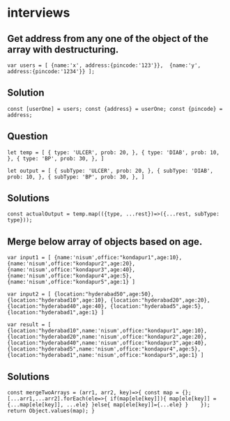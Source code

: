 # interviews

## Get address from any one of the object of the array with destructuring.

`var users = [
	{name:'x', address:{pincode:'123'}}, 
	{name:'y', address:{pincode:'1234'}}
];`

## Solution
`const [userOne] = users;
const {address} = userOne;
const {pincode} = address;`

## Question
`let temp = [
  {
	type: 'ULCER',
	prob: 20,
  },
  {
	type: 'DIAB',
	prob: 10,
  },
  {
	type: 'BP',
	prob: 30,
  },
]`


`let output = [
  {
	subType: 'ULCER',
	prob: 20,
  },
  {
	subType: 'DIAB',
	prob: 10,
  },
  {
	subType: 'BP',
	prob: 30,
  },
]`

## Solutions
`const actualOutput = temp.map(({type, ...rest})=>({...rest, subType: type}));`

## Merge below array of objects based on age.
`var input1 = [
	{name:'nisum',office:"kondapur1",age:10},
	{name:'nisum',office:"kondapur2",age:20},
	{name:'nisum',office:"kondapur3",age:40},
	{name:'nisum',office:"kondapur4",age:5},
	{name:'nisum',office:"kondapur5",age:1}
	]`

`var input2 = [
	{location:"hyderabad50",age:50},
	{location:"hyderabad10",age:10},
	{location:"hyderabad20",age:20},
	{location:"hyderabad40",age:40},
	{location:"hyderabad5",age:5},
	{location:"hyderabad1",age:1}
	] `


`var result = [
	{location:"hyderabad10",name:'nisum',office:"kondapur1",age:10},
	{location:"hyderabad20",name:'nisum',office:"kondapur2",age:20},
	{location:"hyderabad40",name:'nisum',office:"kondapur3",age:40},
	{location:"hyderabad5",name:'nisum',office:"kondapur4",age:5},
	{location:"hyderabad1",name:'nisum',office:"kondapur5",age:1}
	]` 

## Solutions
`const mergeTwoArrays = (arr1, arr2, key)=>{
	const map = {};
	[...arr1,...arr2].forEach(ele=>{
	if(map[ele[key]]){
		map[ele[key]] = {...map[ele[key]], ...ele}
	}else{
		map[ele[key]]={...ele}
	}	
});
return Object.values(map);
}`























